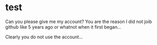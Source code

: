 test
====
Can you please give me my account? You are the reason I did not joib github like 5 years ago or whatnot when it first began...

Clearly you do not use the account...
